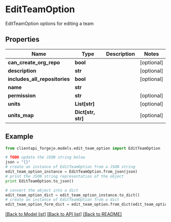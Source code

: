 # EditTeamOption

EditTeamOption options for editing a team

## Properties
Name | Type | Description | Notes
------------ | ------------- | ------------- | -------------
**can_create_org_repo** | **bool** |  | [optional] 
**description** | **str** |  | [optional] 
**includes_all_repositories** | **bool** |  | [optional] 
**name** | **str** |  | 
**permission** | **str** |  | [optional] 
**units** | **List[str]** |  | [optional] 
**units_map** | **Dict[str, str]** |  | [optional] 

## Example

```python
from clientapi_forgejo.models.edit_team_option import EditTeamOption

# TODO update the JSON string below
json = "{}"
# create an instance of EditTeamOption from a JSON string
edit_team_option_instance = EditTeamOption.from_json(json)
# print the JSON string representation of the object
print EditTeamOption.to_json()

# convert the object into a dict
edit_team_option_dict = edit_team_option_instance.to_dict()
# create an instance of EditTeamOption from a dict
edit_team_option_form_dict = edit_team_option.from_dict(edit_team_option_dict)
```
[[Back to Model list]](../README.md#documentation-for-models) [[Back to API list]](../README.md#documentation-for-api-endpoints) [[Back to README]](../README.md)


